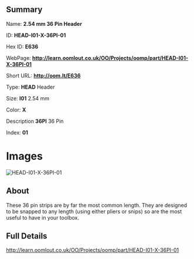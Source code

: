 

## Summary
 
Name: __2.54 mm 36 Pin Header__

ID: __HEAD-I01-X-36PI-01__

Hex ID: __E636__

WebPage: __http://learn.oomlout.co.uk/OO/Projects/oomp/part/HEAD-I01-X-36PI-01__

Short URL: __http://oom.lt/E636__


Type: __HEAD__ Header 

Size: __I01__ 2.54 mm 

Color: __X__  

Description __36PI__ 36 Pin 

Index: __01__


 # Images
![HEAD-I01-X-36PI-01](http://oomlout.com/oomp-gen/parts/HEAD-I01-X-36PI-01/HEAD-I01-X-36PI-01_420.jpg)

## About

These 36 pin strips are by far the most common length. They are designed to be snapped to any length (using either pliers or snips) so are the most useful to have in your toolbox.

 ## Full Details

 http://learn.oomlout.co.uk/OO/Projects/oomp/part/HEAD-I01-X-36PI-01














